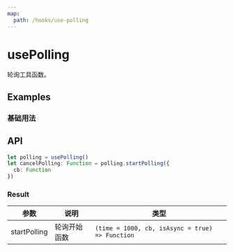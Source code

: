 ```yaml
---
map:
  path: /hooks/use-polling
---
```


# usePolling

轮询工具函数。

## Examples

### 基础用法

<demo src="./demo/demo.vue"
  language="vue"
  title="基础用法"
  desc="进入轮询模式，定时触发函数执行">
</demo>

## API

```typescript
let polling = usePolling()
let cancelPolling: Function = polling.startPolling({
  cb: Function
})
```

### Result

| 参数 | 说明                      | 类型                      |
|------|---------------------------|---------------------------|
| startPolling   | 轮询开始函数 | `(time = 1000, cb, isAsync = true) => Function` |